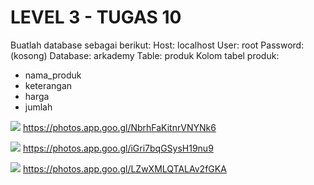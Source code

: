 ﻿# LEVEL 3 - TUGAS 10 

Buatlah database sebagai berikut:
Host: localhost
User: root
Password:(kosong)
Database: arkademy
Table: produk
Kolom tabel produk:
- nama_produk
- keterangan
- harga
- jumlah


![](https://photos.app.goo.gl/NbrhFaKitnrVNYNk6)
https://photos.app.goo.gl/NbrhFaKitnrVNYNk6

![](https://photos.app.goo.gl/iGri7bqGSysH19nu9)
https://photos.app.goo.gl/iGri7bqGSysH19nu9

![](https://photos.app.goo.gl/LZwXMLQTALAv2fGKA)
https://photos.app.goo.gl/LZwXMLQTALAv2fGKA


